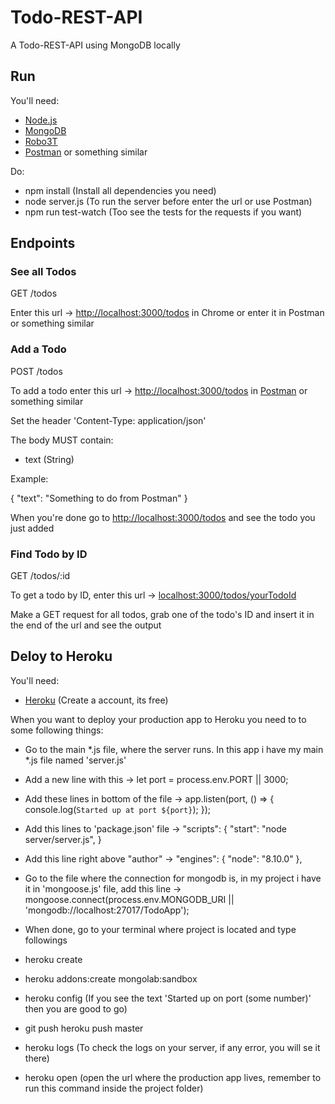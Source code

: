 # Todo-REST-API

A Todo-REST-API using MongoDB locally
## Run

You'll need:

- [Node.js](https://nodejs.org/en/)
- [MongoDB](https://www.mongodb.com/)
- [Robo3T](https://robomongo.org/)
- [Postman](https://www.getpostman.com/) or something similar

Do:

- npm install (Install all dependencies you need)
- node server.js (To run the server before enter the url or use Postman)
- npm run test-watch (Too see the tests for the requests if you want)

## Endpoints

### See all Todos

GET /todos

Enter this url -> [http://localhost:3000/todos](http://localhost:3000/todos) in Chrome or enter it in Postman or something similar

### Add a Todo

POST /todos

To add a todo enter this url -> [http://localhost:3000/todos](http://localhost:3000/todos) in [Postman](https://www.getpostman.com/) or something similar

Set the header 'Content-Type: application/json'

The body MUST contain:
- text (String)

Example:

{
	"text": "Something to do from Postman"
}

When you're done go to  [http://localhost:3000/todos](http://localhost:3000/todos) and see the todo you just added


### Find Todo by ID

GET /todos/:id

To get a todo by ID, enter this url -> [localhost:3000/todos/yourTodoId](localhost:3000/todos/yourTodoId)

Make a GET request for all todos, grab one of the todo's ID and insert it in the end of the url and see the output



## Deloy to Heroku

You'll need:

- [Heroku](https://www.heroku.com/) (Create a account, its free)

When you want to deploy your production app to Heroku you need to to some following things:

- Go to the main *.js file, where the server runs. In this app i have my main *.js file named 'server.js'

- Add a new line with this -> let port = process.env.PORT || 3000;
- Add these lines in bottom of the file ->  app.listen(port, () => {
    console.log(`Started up at port ${port}`);
});
- Add this lines to 'package.json' file -> "scripts": {
"start": "node server/server.js",
}

- Add this line right above "author" -> "engines": {
    "node": "8.10.0"
  },

- Go to the file where the connection for mongodb is, in my project i have it in 'mongoose.js' file, add this line -> mongoose.connect(process.env.MONGODB_URI || 'mongodb://localhost:27017/TodoApp');

- When done, go to your terminal where project is located and type followings

- heroku create
- heroku addons:create mongolab:sandbox
- heroku config (If you see the text 'Started up on port (some number)' then you are good to go)
- git push heroku push master
- heroku logs (To check the logs on your server, if any error, you will se it there)
- heroku open (open the url where the production app lives, remember to run this command inside the project folder)